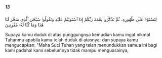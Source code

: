 ##### 13

<span class="ayah">لِتَسْتَوُۥا۟ عَلَىٰ ظُهُورِهِۦ ثُمَّ تَذْكُرُوا۟ نِعْمَةَ رَبِّكُمْ إِذَا ٱسْتَوَيْتُمْ عَلَيْهِ وَتَقُولُوا۟ سُبْحَٰنَ ٱلَّذِى سَخَّرَ لَنَا هَٰذَا وَمَا كُنَّا لَهُۥ مُقْرِنِينَ</span>

<span class="ayah_translation">Supaya kamu duduk di atas punggungnya kemudian kamu ingat nikmat Tuhanmu apabila kamu telah duduk di atasnya; dan supaya kamu mengucapkan: "Maha Suci Tuhan yang telah menundukkan semua ini bagi kami padahal kami sebelumnya tidak mampu menguasainya,</span>
